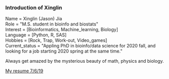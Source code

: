 ### Introduction of Xinglin
Name = Xinglin (Jason) Jia <br>
Role = "M.S. student in bioinfo and biostats" <br>
Interest = [Bioinformatics, Machine_learning, Biology] <br>
Language = [Python, R, SAS] <br>
Hobbies = [Rock, Trap, Work-out, Video_games] <br>
Current_status = "Appling PhD in bioinfo/data science for 2020 fall,
                  and looking for a job starting 2020 spring at the same time." <br>



Always get amazed by the mysterious beauty of math, physics and biology.       


[My resume 7/6/19](Xinglin_Jason_Jia_resume_7_26_19.pdf)
